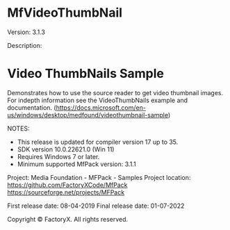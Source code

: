 # MfVideoThumbNail
Version: 3.1.3

Description:

Video ThumbNails Sample
=======================
Demonstrates how to use the source reader to get video thumbnail images.
For indepth information see the VideoThumbNails example and
documentation. (https://docs.microsoft.com/en-us/windows/desktop/medfound/videothumbnail-sample)

NOTES: 
 - This release is updated for compiler version 17 up to 35.
 - SDK version 10.0.22621.0 (Win 11)
 - Requires Windows 7 or later.
 - Minimum supported MfPack version: 3.1.1 

Project: Media Foundation - MFPack - Samples
Project location: https://github.com/FactoryXCode/MfPack
                  https://sourceforge.net/projects/MFPack


First release date: 08-04-2019
Final release date: 01-07-2022

Copyright © FactoryX. All rights reserved.